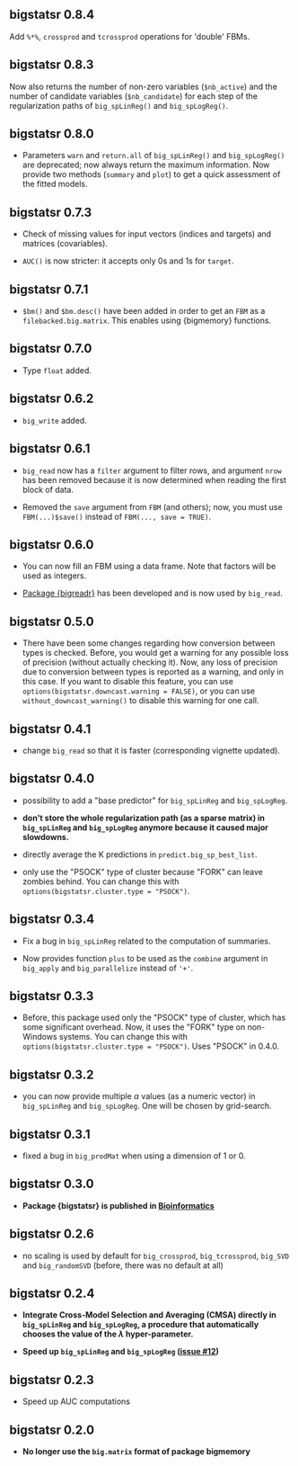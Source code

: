 ## bigstatsr 0.8.4

Add `%*%`, `crossprod` and `tcrossprod` operations for 'double' FBMs.

## bigstatsr 0.8.3

Now also returns the number of non-zero variables (`$nb_active`) and the number of candidate variables (`$nb_candidate`) for each step of the regularization paths of `big_spLinReg()` and `big_spLogReg()`.

## bigstatsr 0.8.0

- Parameters `warn` and `return.all` of `big_spLinReg()` and `big_spLogReg()` are deprecated; now always return the maximum information. Now provide two methods (`summary` and `plot`) to get a quick assessment of the fitted models.

## bigstatsr 0.7.3

- Check of missing values for input vectors (indices and targets) and matrices (covariables).

- `AUC()` is now stricter: it accepts only 0s and 1s for `target`.

## bigstatsr 0.7.1

- `$bm()` and `$bm.desc()` have been added in order to get an `FBM` as a `filebacked.big.matrix`. This enables using {bigmemory} functions.

## bigstatsr 0.7.0

- Type `float` added.

## bigstatsr 0.6.2

- `big_write` added.

## bigstatsr 0.6.1

- `big_read` now has a `filter` argument to filter rows, and argument `nrow` has been removed because it is now determined when reading the first block of data.

- Removed the `save` argument from `FBM` (and others); now, you must use `FBM(...)$save()` instead of `FBM(..., save = TRUE)`.

## bigstatsr 0.6.0

- You can now fill an FBM using a data frame. Note that factors will be used as integers.

- [Package {bigreadr}](https://github.com/privefl/bigreadr) has been developed and is now used by `big_read`.

## bigstatsr 0.5.0

- There have been some changes regarding how conversion between types is checked. Before, you would get a warning for any possible loss of precision (without actually checking it). Now, any loss of precision due to conversion between types is reported as a warning, and only in this case. If you want to disable this feature, you can use `options(bigstatsr.downcast.warning = FALSE)`, or you can use `without_downcast_warning()` to disable this warning for one call.

## bigstatsr 0.4.1

- change `big_read` so that it is faster (corresponding vignette updated).

## bigstatsr 0.4.0

- possibility to add a "base predictor" for `big_spLinReg` and `big_spLogReg`.

- **don't store the whole regularization path (as a sparse matrix) in `big_spLinReg` and `big_spLogReg` anymore because it caused major slowdowns.**

- directly average the K predictions in `predict.big_sp_best_list`.

- only use the "PSOCK" type of cluster because "FORK" can leave zombies behind. You can change this with `options(bigstatsr.cluster.type = "PSOCK")`.

## bigstatsr 0.3.4

- Fix a bug in `big_spLinReg` related to the computation of summaries.

- Now provides function `plus` to be used as the `combine` argument in `big_apply` and `big_parallelize` instead of `'+'`.

## bigstatsr 0.3.3

- Before, this package used only the "PSOCK" type of cluster, which has some significant overhead. Now, it uses the "FORK" type on non-Windows systems. You can change this with `options(bigstatsr.cluster.type = "PSOCK")`. Uses "PSOCK" in 0.4.0.

## bigstatsr 0.3.2

- you can now provide multiple $\alpha$ values (as a numeric vector) in `big_spLinReg` and `big_spLogReg`. One will be chosen by grid-search.

## bigstatsr 0.3.1

- fixed a bug in `big_prodMat` when using a dimension of 1 or 0.

## bigstatsr 0.3.0

- **Package {bigstatsr} is published in [Bioinformatics](https://doi.org/10.1093/bioinformatics/bty185)**

## bigstatsr 0.2.6

- no scaling is used by default for `big_crossprod`, `big_tcrossprod`, `big_SVD` and `big_randomSVD` (before, there was no default at all)

## bigstatsr 0.2.4

- **Integrate Cross-Model Selection and Averaging (CMSA) directly in `big_spLinReg` and `big_spLogReg`, a procedure that automatically chooses the value of the $\lambda$ hyper-parameter.**

- **Speed up `big_spLinReg` and `big_spLogReg` ([issue #12](https://github.com/privefl/bigstatsr/issues/12))**

## bigstatsr 0.2.3

- Speed up AUC computations

## bigstatsr 0.2.0

- **No longer use the `big.matrix` format of package bigmemory**


